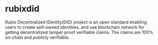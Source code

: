 # rubixdid
Rubix Decentralized IDentity(DID) project is an open standard enabling users to create self-owned identities, and use blockchain network for getting decentralized tamper proof verifiable claims. The claims are 100% on-chain and publicly verifiable.
